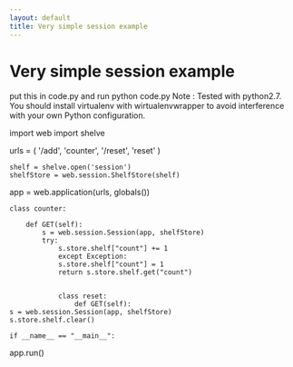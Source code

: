 ```yaml
---
layout: default
title: Very simple session example
---
```


# Very simple session example

put this in code.py and run python code.py
Note : Tested with python2.7.  You should install virtualenv with wirtualenvwrapper to avoid interference with your own Python configuration.

import web
import shelve


urls = (
        '/add', 'counter',
        '/reset', 'reset'
       )

    shelf = shelve.open('session')
    shelfStore = web.session.ShelfStore(shelf)
app = web.application(urls, globals())

    class counter:        

        def GET(self):
            s = web.session.Session(app, shelfStore)
            try:
                s.store.shelf["count"] += 1
                except Exception:
                s.store.shelf["count"] = 1
                return s.store.shelf.get("count")


                class reset:
                    def GET(self): 
    s = web.session.Session(app, shelfStore)
    s.store.shelf.clear()

    if __name__ == "__main__":
app.run()


